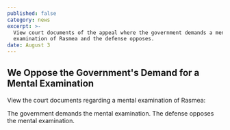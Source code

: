 ```yaml
---
published: false
category: news
excerpt: >-
  View court documents of the appeal where the government demands a mental
  examination of Rasmea and the defense opposes.
date: August 3
---
```

## We Oppose the Government's Demand for a Mental Examination

View the court documents regarding a mental examination of Rasmea:

The government demands the mental examination.
The defense opposes the mental examination. 
